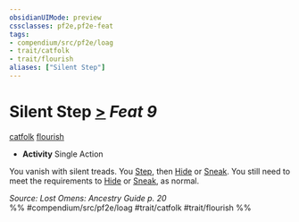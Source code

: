 ```yaml
---
obsidianUIMode: preview
cssclasses: pf2e,pf2e-feat
tags:
- compendium/src/pf2e/loag
- trait/catfolk
- trait/flourish
aliases: ["Silent Step"]
---
```

# Silent Step  [>](rules/core-rulebook/chapter-9-playing-the-game.md#Actions "Single Action") *Feat 9*  
[catfolk](rules/traits/catfolk-b1.md "Catfolk Ancestry & Heritage Trait")  [flourish](rules/traits/flourish.md "Flourish Combat Trait")  

- **Activity** Single Action

You vanish with silent treads. You [Step](rules/actions/step.md), then [Hide](rules/actions/hide.md) or [Sneak](rules/actions/sneak.md). You still need to meet the requirements to [Hide](rules/actions/hide.md) or [Sneak](rules/actions/sneak.md), as normal.

*Source: Lost Omens: Ancestry Guide p. 20*  
%% #compendium/src/pf2e/loag #trait/catfolk #trait/flourish %%